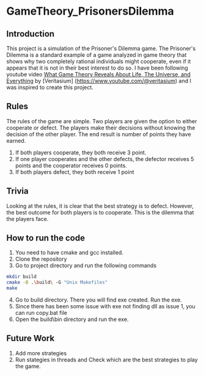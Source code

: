 # GameTheory_PrisonersDilemma

## Introduction
This project is a simulation of the Prisoner's Dilemma game. The Prisoner's Dilemma is a standard example of a game analyzed in game theory that shows why two completely rational individuals might cooperate, even if it appears that it is not in their best interest to do so. I have been following youtube video [What Game Theory Reveals About Life, The Universe, and Everything](https://www.youtube.com/watch?v=mScpHTIi-kM) by [Veritasium] (https://www.youtube.com/@veritasium) and I was inspired to create this project.

## Rules
The rules of the game are simple. Two players are given the option to either cooperate or defect. The players make their decisions without knowing the decision of the other player. The end result is number of points they have earned.
1. If both players cooperate, they both receive 3 point. 
2. If one player cooperates and the other defects, the defector receives 5 points and the cooperator receives 0 points.
3. If both players defect, they both receive 1 point

## Trivia
Looking at the rules, it is clear that the best strategy is to defect. However, the best outcome for both players is to cooperate. This is the dilemma that the players face.

## How to run the code
1. You need to have cmake and gcc installed.
2. Clone the repository
3. Go to project directory and run the following commands
```bash
mkdir build
cmake -B .\build\ -G "Unix Makefiles"
make
```
4. Go to build directory. There you will find exe created. Run the exe.
5. Since there has been some issue with exe not finding dll as issue 1, you can run copy.bat file
6. Open the build\bin directory and run the exe.

## Future Work
1. Add more strategies
2. Run stategies in threads and Check which are the best strategies to play the game.

